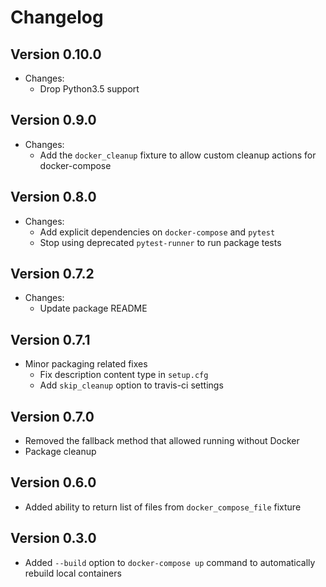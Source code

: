 # Changelog

## Version 0.10.0
- Changes:
	- Drop Python3.5 support

## Version 0.9.0
- Changes:
	- Add the `docker_cleanup` fixture to allow custom cleanup actions for
	docker-compose

## Version 0.8.0
- Changes:
	- Add explicit dependencies on `docker-compose` and `pytest`
	- Stop using deprecated `pytest-runner` to run package tests

## Version 0.7.2
- Changes:
	- Update package README

## Version 0.7.1
- Minor packaging related fixes
	- Fix description content type in `setup.cfg`
	- Add `skip_cleanup` option to travis-ci settings

## Version 0.7.0
- Removed the fallback method that allowed running without Docker
- Package cleanup

## Version 0.6.0
- Added ability to return list of files from `docker_compose_file` fixture

## Version 0.3.0
- Added `--build` option to `docker-compose up` command to automatically
  rebuild local containers
